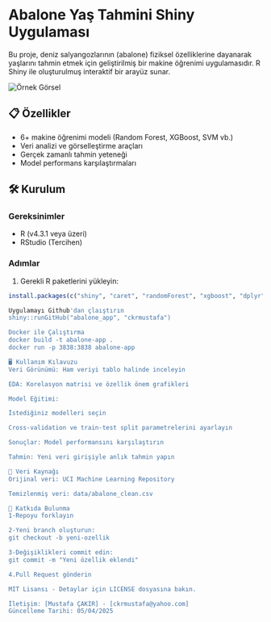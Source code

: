 # Abalone Yaş Tahmini Shiny Uygulaması

Bu proje, deniz salyangozlarının (abalone) fiziksel özelliklerine dayanarak yaşlarını tahmin etmek için geliştirilmiş bir makine öğrenimi uygulamasıdır. R Shiny ile oluşturulmuş interaktif bir arayüz sunar.

![Örnek Görsel](https://via.placeholder.com/600x400) <!-- Uygulama ekran görüntüsü ekleyin -->

## 📋 Özellikler
- 6+ makine öğrenimi modeli (Random Forest, XGBoost, SVM vb.)
- Veri analizi ve görselleştirme araçları
- Gerçek zamanlı tahmin yeteneği
- Model performans karşılaştırmaları

## 🛠️ Kurulum

### Gereksinimler
- R (v4.3.1 veya üzeri)
- RStudio (Tercihen)

### Adımlar
1. Gerekli R paketlerini yükleyin:
```r
install.packages(c("shiny", "caret", "randomForest", "xgboost", "dplyr", "ggplot2"))

Uygulamayı Github'dan çlaıştırın
shiny::runGitHub("abalone_app", "ckrmustafa")

Docker ile Çalıştırma
docker build -t abalone-app .
docker run -p 3838:3838 abalone-app

🖥️ Kullanım Kılavuzu
Veri Görünümü: Ham veriyi tablo halinde inceleyin

EDA: Korelasyon matrisi ve özellik önem grafikleri

Model Eğitimi:

İstediğiniz modelleri seçin

Cross-validation ve train-test split parametrelerini ayarlayın

Sonuçlar: Model performansını karşılaştırın

Tahmin: Yeni veri girişiyle anlık tahmin yapın

📂 Veri Kaynağı
Orijinal veri: UCI Machine Learning Repository

Temizlenmiş veri: data/abalone_clean.csv

🤝 Katkıda Bulunma
1-Repoyu forklayın

2-Yeni branch oluşturun:
git checkout -b yeni-ozellik

3-Değişiklikleri commit edin:
git commit -m "Yeni özellik eklendi"

4.Pull Request gönderin

MIT Lisansı - Detaylar için LICENSE dosyasına bakın.

İletişim: [Mustafa ÇAKIR] - [ckrmustafa@yahoo.com]
Güncelleme Tarihi: 05/04/2025





